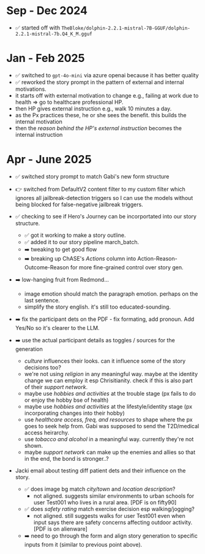 # Sep - Dec 2024
- ✅ started off with `TheBloke/dolphin-2.2.1-mistral-7B-GGUF/dolphin-2.2.1-mistral-7b.Q4_K_M.gguf`

# Jan - Feb 2025
- ✅ switched to `gpt-4o-mini` via azure openai because it has better quality
- ✅ reworked the story prompt in the pattern of external and internal motivations. 
 - it starts off with external motivation to change e.g., failing at work due to health => go to healthcare professional HP.
 - then HP gives external instruction e.g., walk 10 minutes a day.
 - as the Px practices these, he or she sees the benefit. this builds the internal motivation
 - then the _reason behind the HP's external instruction_ becomes the internal instruction

# Apr - June 2025
- ✅ switched story prompt to match Gabi's new form structure
- 👉 switched from DefaultV2 content filter to my custom filter which ignores all jailbreak-detection triggers so I can use the models without being blocked for false-negative jailbreak triggers.
- ✅ checking to see if Hero's Journey can be incorportated into our story structure.
    - ✅ got it working to make a story outline.
    - ✅ added it to our story pipeline march_batch.
    - ➡️ tweaking to get good flow
    - ➡️ breaking up ChASE's _Actions_ column into Action-Reason-Outcome-Reason for more fine-grained control over story gen.
- ➡️ low-hanging fruit from Redmond...
    - image emotion should match the paragraph emotion. perhaps on the last sentence.
    - simplify the story english. it's still too educated-sounding.
- ➡️ fix the participant dets on the PDF - fix formating, add pronoun. Add Yes/No so it's clearer to the LLM.
- ➡️ use the actual participant details as toggles / sources for the generation
    - _culture_ influences their looks. can it influence some of the story decisions too?
    - we're not using _religion_ in any meaningful way. maybe at the identity change we can employ it esp Chrisitianity. check if this is also part of their _support network_.
    - maybe use _hobbies and activities_ at the trouble stage (px fails to do or enjoy the hobby bse of health)
    - maybe use _hobbies and activities_ at the lifestyle/identity stage (px incorporating changes into their hobby)
    - use _healthcare access, freq, and resources_ to shape where the px goes to seek help from. Gabi was supposed to send the T2D/medical access heirarchy.
    - use _tobacco and alcohol_ in a meaningful way. currently they're not shown.
    - maybe _support network_ can make up the enemies and allies so that in the end, the bond is stronger..?

- Jacki email about testing diff patient dets and their influence on the story.
    - ✅ does image bg match _city/town_ and _location description_?
        - not aligned. suggests similar environments to urban schools for user Test001 who lives in a rural area. [PDF is on fifty90]
    - ✅ does _safety rating_ match exercise decision esp walking/jogging?
        - not aligned. still suggests walks for user Test001 even when input says there are safety concerns affecting outdoor activity. [PDF is on alienware]
    - ➡️ need to go through the form and align story generation to specific inputs from it (similar to previous point above).

